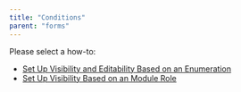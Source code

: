 ```yaml
---
title: "Conditions"
parent: "forms"
---
```

Please select a how-to:

*   [Set Up Visibility and Editability Based on an Enumeration](set-up-visibility-and-editability-based-on-an-enumeration)
*   [Set Up Visibility Based on an Module Role](set-up-visibility-based-on-an-module-role)
